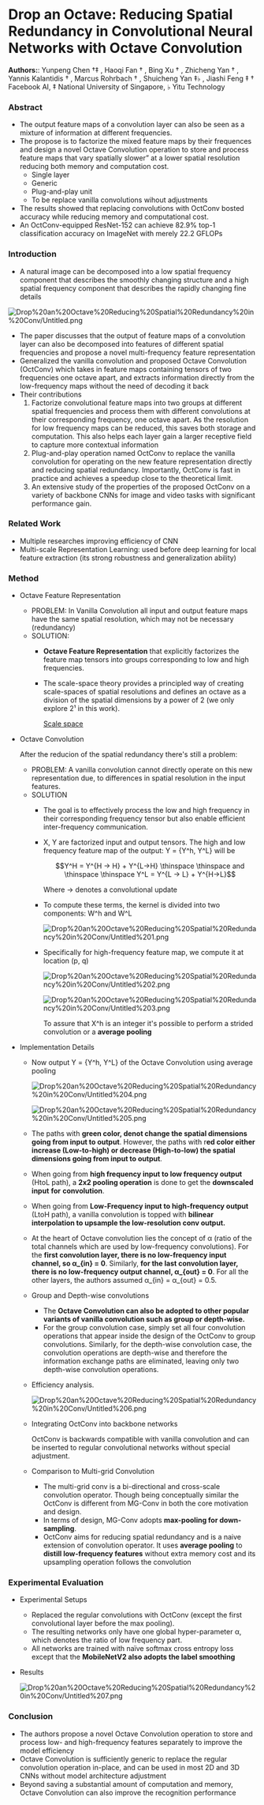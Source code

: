 # Drop an Octave: Reducing Spatial Redundancy in Convolutional Neural Networks with Octave Convolution


**Authors:**:
Yunpeng Chen †‡ , Haoqi Fan † , Bing Xu † , Zhicheng Yan † , Yannis Kalantidis † , Marcus Rohrbach † , Shuicheng Yan ‡♭ , Jiashi Feng ‡ † Facebook AI, ‡ National University of Singapore, ♭ Yitu Technology

### Abstract

- The output feature maps of a convolution layer can also be seen as a mixture of information at different frequencies.
- The propose is to factorize the mixed feature maps by their frequences and design a novel Octave Convolution operation to store and process feature maps that vary spatially slower” at a lower spatial resolution reducing both memory and computation cost.
    - Single layer
    - Generic
    - Plug-and-play unit
    - To be replace vanilla convolutions wihout adjustments
- The results showed that replacing convolutions with OctConv bosted accuracy while reducing memory and computational cost.
- An OctConv-equipped ResNet-152 can achieve 82.9% top-1 classification accuracy on ImageNet with merely 22.2 GFLOPs

### Introduction

- A natural image can be decomposed into a low spatial frequency component that describes
the smoothly changing structure and a high spatial frequency component that describes the rapidly changing fine details

![Drop%20an%20Octave%20Reducing%20Spatial%20Redundancy%20in%20Conv/Untitled.png](Drop%20an%20Octave%20Reducing%20Spatial%20Redundancy%20in%20Conv/Untitled.png)

- The paper discusses that the output of feature maps of a convolution layer can also be decomposed into features of different spatial frequencies and propose a novel multi-frequency feature representation
- Generalized the vanilla convolution and proposed Octave Convolution (OctConv) which takes in feature maps containing tensors of two frequencies one octave apart, and extracts information directly from the low-frequency maps without the need of decoding it back
- Their contributions
    1. Factorize convolutional feature maps into two groups at different spatial frequencies and process them with different convolutions at their corresponding frequency, one octave apart. As the resolution for low frequency maps can be reduced, this saves both storage and computation. This also helps each layer gain a larger receptive field to capture more contextual information
    2. Plug-and-play operation named OctConv to replace the vanilla convolution for operating on the new feature representation directly and reducing spatial redundancy. Importantly, OctConv is fast in practice and achieves a speedup close to the theoretical limit.
    3. An extensive study of the properties of the proposed OctConv on a variety of backbone CNNs for image and video tasks with significant performance gain.

### Related Work

- Multiple researches improving efficiency of CNN
- Multi-scale Representation Learning: used before deep learning for local feature extraction (its strong robustness and generalization ability)

### Method

- Octave Feature Representation
    - PROBLEM: In Vanilla Convolution all input and output feature maps have the same spatial resolution, which may not be necessary (redundancy)
    - SOLUTION:
        - **Octave Feature Representation** that explicitly factorizes the feature map tensors into groups corresponding to low and high frequencies.
        - The scale-space theory provides a principled way of creating scale-spaces of spatial resolutions and defines an octave as a division of the spatial dimensions by a power of 2 (we only explore 2¹ in this work).

            [Scale space](https://en.wikipedia.org/wiki/Scale_space)

- Octave Convolution

    After the reducion of the spatial redundancy there's still a problem:

    - PROBLEM: A vanilla convolution cannot directly operate on this new representation due, to differences in spatial resolution in the input features.
    - SOLUTION
        - The goal is to effectively process the low and high frequency in their corresponding frequency tensor but also enable efficient inter-frequency communication.
        - X, Y are factorized input and output tensors. The high and low frequency feature map of the output: Y = {Y^h, Y^L} will be

            $$Y^H = Y^{H -> H} + Y^{L->H}  \thinspace \thinspace and \thinspace \thinspace   Y^L = Y^{L -> L} + Y^{H->L}$$

            Where → denotes a convolutional update

        - To compute these terms, the kernel is divided into two components: W^h and W^L

            ![Drop%20an%20Octave%20Reducing%20Spatial%20Redundancy%20in%20Conv/Untitled%201.png](Drop%20an%20Octave%20Reducing%20Spatial%20Redundancy%20in%20Conv/Untitled%201.png)

        - Specifically for high-frequency feature map, we compute it at location (p, q)

            ![Drop%20an%20Octave%20Reducing%20Spatial%20Redundancy%20in%20Conv/Untitled%202.png](Drop%20an%20Octave%20Reducing%20Spatial%20Redundancy%20in%20Conv/Untitled%202.png)

            ![Drop%20an%20Octave%20Reducing%20Spatial%20Redundancy%20in%20Conv/Untitled%203.png](Drop%20an%20Octave%20Reducing%20Spatial%20Redundancy%20in%20Conv/Untitled%203.png)

            To assure that X^h is an integer it's possible to perform a strided convolution or a **average pooling**

- Implementation Details
    - Now output Y = {Y^h, Y^L} of the Octave Convolution using average pooling

        ![Drop%20an%20Octave%20Reducing%20Spatial%20Redundancy%20in%20Conv/Untitled%204.png](Drop%20an%20Octave%20Reducing%20Spatial%20Redundancy%20in%20Conv/Untitled%204.png)

        ![Drop%20an%20Octave%20Reducing%20Spatial%20Redundancy%20in%20Conv/Untitled%205.png](Drop%20an%20Octave%20Reducing%20Spatial%20Redundancy%20in%20Conv/Untitled%205.png)

    - The paths with **green color, denot change the spatial dimensions going from input to output**. However, the paths with r**ed color either increase (Low-to-high) or decrease (High-to-low) the spatial dimensions going from input to output**.
    - When going from **high frequency input to low frequency output** (HtoL path), a **2x2 pooling operation** is done to get the **downscaled** **input** **for** **convolution**.
    - When going from **Low-Frequency input to high-frequency output** (LtoH path), a vanilla convolution is topped with **bilinear interpolation to upsample the low-resolution conv output.**
    - At the heart of Octave convolution lies the concept of α (ratio of the total channels which are used by low-frequency convolutions). For the **first convolution layer, there is no low-frequency input channel, so α_{in} = 0**. Similarly, **for the last convolution layer, there is no low-frequency output channel, α_{out} = 0**. For all the other layers, the authors assumed α_{in} = α_{out} = 0.5.
    - Group and Depth-wise convolutions
        - The **Octave Convolution can also be adopted to other popular variants of vanilla convolution such as group or depth-wise.**
        - For the group convolution case, simply set all four convolution operations that appear inside the design of the OctConv to group convolutions. Similarly, for the depth-wise convolution case, the convolution operations are depth-wise and therefore the information exchange paths are eliminated, leaving only two depth-wise convolution operations.
    - Efficiency analysis.

        ![Drop%20an%20Octave%20Reducing%20Spatial%20Redundancy%20in%20Conv/Untitled%206.png](Drop%20an%20Octave%20Reducing%20Spatial%20Redundancy%20in%20Conv/Untitled%206.png)

    - Integrating OctConv into backbone networks

        OctConv is backwards compatible with vanilla convolution and can be inserted to regular convolutional networks without special adjustment.

    - Comparison to Multi-grid Convolution
        - The multi-grid conv is a bi-directional and cross-scale convolution operator. Though being conceptually similar the OctConv is different from MG-Conv in both the core motivation and design.
        - In terms of design, MG-Conv adopts **max-pooling for down-sampling**.
        - OctConv aims for reducing spatial redundancy and is a naive extension of convolution operator. It uses **average pooling** to **distill low-frequency features** without extra memory cost and its upsampling operation follows the convolution

### Experimental Evaluation

- Experimental Setups
    - Replaced the regular convolutions with OctConv (except the first convolutional layer before the max pooling).
    - The resulting networks only have one global hyper-parameter α, which denotes the ratio of low frequency part.
    - All networks are trained with naı̈ve softmax cross entropy loss except that the **MobileNetV2 also adopts the label smoothing**
- Results

    ![Drop%20an%20Octave%20Reducing%20Spatial%20Redundancy%20in%20Conv/Untitled%207.png](Drop%20an%20Octave%20Reducing%20Spatial%20Redundancy%20in%20Conv/Untitled%207.png)

### Conclusion

- The authors propose a novel Octave Convolution operation to store and process low- and high-frequency features separately to improve the model efficiency
- Octave Convolution is sufficiently generic to replace the regular convolution operation in-place, and can be used in most 2D and 3D CNNs without model architecture adjustment
- Beyond saving a substantial amount of computation and memory, Octave Convolution can also improve the recognition performance

